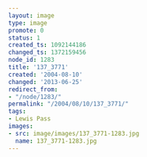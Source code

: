 ```yaml
---
layout: image
type: image
promote: 0
status: 1
created_ts: 1092144186
changed_ts: 1372159456
node_id: 1283
title: '137_3771'
created: '2004-08-10'
changed: '2013-06-25'
redirect_from:
- "/node/1283/"
permalink: "/2004/08/10/137_3771/"
tags:
- Lewis Pass
images:
- src: image/images/137_3771-1283.jpg
  name: 137_3771-1283.jpg
---
```


